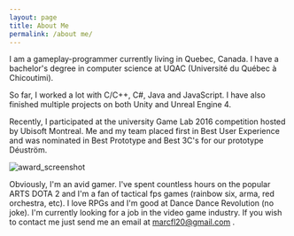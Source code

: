 ```yaml
---
layout: page
title: About Me
permalink: /about me/
---
```


I am a gameplay-programmer currently living in Quebec, Canada.  I have a bachelor's degree in computer science at UQAC (Université du Québec à Chicoutimi).  

So far, I worked a lot with C/C++, C#, Java and JavaScript.  I have also finished multiple projects on both Unity and Unreal Engine 4.  

Recently, I participated at the university Game Lab 2016 competition hosted by Ubisoft Montreal. Me and my team placed first in Best User Experience and was nominated in Best Prototype and Best 3C's for our prototype Déuström.


![award_screenshot](../images/concours-universitaire.jpg) 


Obviously, I'm an avid gamer.  I've spent countless hours on the popular ARTS DOTA 2 and I'm a fan of tactical fps games (rainbow six, arma, red orchestra, etc).  I love RPGs and I'm good at Dance Dance Revolution (no joke).
I'm currently looking for a job in the video game industry.  If you wish to contact me just send me an email at <a href="mailto:marcfl20@gmail.com?Subject=HelloMarc" target="_top">marcfl20@gmail.com</a> .
